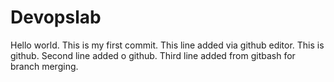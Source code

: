# Devopslab
Hello world.
This is my first commit.
This line added via github editor.
This is github.
Second line added o github.
Third line added from gitbash for branch merging.
